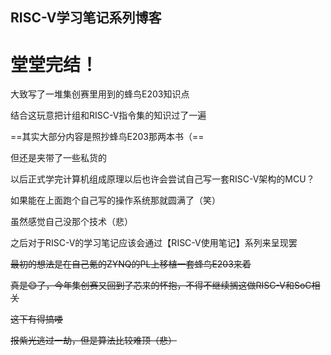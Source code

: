## RISC-V学习笔记系列博客

# 堂堂完结！

大致写了一堆集创赛里用到的蜂鸟E203知识点

结合这玩意把计组和RISC-V指令集的知识过了一遍

==其实大部分内容是照抄蜂鸟E203那两本书（==

但还是夹带了一些私货的

以后正式学完计算机组成原理以后也许会尝试自己写一套RISC-V架构的MCU？

如果能在上面跑个自己写的操作系统那就圆满了（笑）

虽然感觉自己没那个技术（悲）

之后对于RISC-V的学习笔记应该会通过【RISC-V使用笔记】系列来呈现罢

~~最初的想法是在自己氪的ZYNQ的PL上移植一套蜂鸟E203来着~~

~~真是😄了，今年集创赛又回到了芯来的怀抱，不得不继续搁这做RISC-V和SoC相关~~

~~这下有得搞喽~~

~~报紫光逃过一劫，但是算法比较难顶（悲）~~
